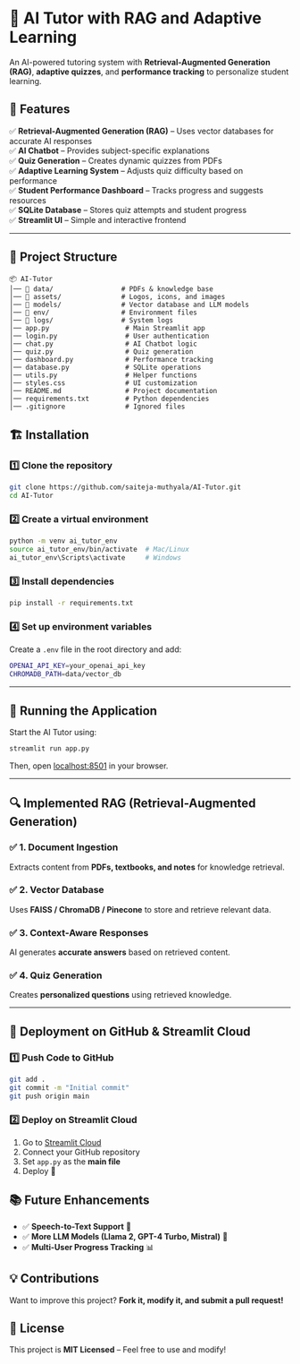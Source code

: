 # 🧠 AI Tutor with RAG and Adaptive Learning  

An AI-powered tutoring system with **Retrieval-Augmented Generation (RAG)**, **adaptive quizzes**, and **performance tracking** to personalize student learning.

## 🚀 Features  

✅ **Retrieval-Augmented Generation (RAG)** – Uses vector databases for accurate AI responses  
✅ **AI Chatbot** – Provides subject-specific explanations  
✅ **Quiz Generation** – Creates dynamic quizzes from PDFs  
✅ **Adaptive Learning System** – Adjusts quiz difficulty based on performance  
✅ **Student Performance Dashboard** – Tracks progress and suggests resources  
✅ **SQLite Database** – Stores quiz attempts and student progress  
✅ **Streamlit UI** – Simple and interactive frontend  

---

## 📂 Project Structure  

```
📦 AI-Tutor  
│── 📂 data/                 # PDFs & knowledge base  
│── 📂 assets/               # Logos, icons, and images  
│── 📂 models/               # Vector database and LLM models  
│── 📂 env/                  # Environment files  
│── 📂 logs/                 # System logs  
│── app.py                   # Main Streamlit app  
│── login.py                 # User authentication  
│── chat.py                  # AI Chatbot logic  
│── quiz.py                  # Quiz generation  
│── dashboard.py             # Performance tracking  
│── database.py              # SQLite operations  
│── utils.py                 # Helper functions  
│── styles.css               # UI customization  
│── README.md                # Project documentation  
│── requirements.txt         # Python dependencies  
│── .gitignore               # Ignored files  
```
## 🏗️ Installation  

### 1️⃣ Clone the repository  
```sh
git clone https://github.com/saiteja-muthyala/AI-Tutor.git
cd AI-Tutor
```

### 2️⃣ Create a virtual environment  
```sh
python -m venv ai_tutor_env  
source ai_tutor_env/bin/activate  # Mac/Linux  
ai_tutor_env\Scripts\activate     # Windows  
```

### 3️⃣ Install dependencies  
```sh
pip install -r requirements.txt
```

### 4️⃣ Set up environment variables  
Create a `.env` file in the root directory and add:  
```sh
OPENAI_API_KEY=your_openai_api_key
CHROMADB_PATH=data/vector_db
```

---

## 🚀 Running the Application  

Start the AI Tutor using:  
```sh
streamlit run app.py
```

Then, open [localhost:8501](http://localhost:8501/) in your browser.

---

## 🔍 Implemented RAG (Retrieval-Augmented Generation)  

### ✅ **1. Document Ingestion**
Extracts content from **PDFs, textbooks, and notes** for knowledge retrieval.  

### ✅ **2. Vector Database**
Uses **FAISS / ChromaDB / Pinecone** to store and retrieve relevant data.  

### ✅ **3. Context-Aware Responses**
AI generates **accurate answers** based on retrieved content.  

### ✅ **4. Quiz Generation**
Creates **personalized questions** using retrieved knowledge.  

---

## 📢 Deployment on GitHub & Streamlit Cloud  

### **1️⃣ Push Code to GitHub**  
```sh
git add .  
git commit -m "Initial commit"  
git push origin main  
```

### **2️⃣ Deploy on Streamlit Cloud**  
1. Go to [Streamlit Cloud](https://share.streamlit.io/)  
2. Connect your GitHub repository  
3. Set `app.py` as the **main file**  
4. Deploy 🎉  


## 📚 Future Enhancements  
- ✅ **Speech-to-Text Support** 🎤  
- ✅ **More LLM Models (Llama 2, GPT-4 Turbo, Mistral)** 🤖  
- ✅ **Multi-User Progress Tracking** 📊  


## 💡 Contributions  
Want to improve this project? **Fork it, modify it, and submit a pull request!**  

## 🎯 License  
This project is **MIT Licensed** – Feel free to use and modify!  
